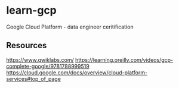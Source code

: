 # learn-gcp
Google Cloud Platform - data engineer ceritification

## Resources
https://www.qwiklabs.com/
https://learning.oreilly.com/videos/gcp-complete-google/9781788999519
https://cloud.google.com/docs/overview/cloud-platform-services#top_of_page
